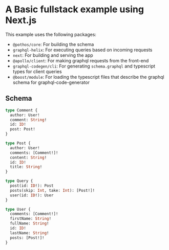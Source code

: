 # A Basic fullstack example using Next.js

This example uses the following packages:

- `@pothos/core`: For building the schema
- `graphql-helix`: For executing queries based on incoming requests
- `next`: For building and serving the app
- `@apollo/client`: For making graphql requests from the front-end
- `graphql-codegen/cli`: For generating `schema.graphql` and typescript types for client queries
- `@boost/module`: For loading the typescript files that describe the graphql schema for
  graphql-code-generator

## Schema

```graphql
type Comment {
  author: User!
  comment: String!
  id: ID!
  post: Post!
}

type Post {
  author: User!
  comments: [Comment!]!
  content: String!
  id: ID!
  title: String!
}

type Query {
  post(id: ID!): Post
  posts(skip: Int, take: Int): [Post!]!
  user(id: ID!): User
}

type User {
  comments: [Comment!]!
  firstName: String!
  fullName: String!
  id: ID!
  lastName: String!
  posts: [Post!]!
}
```
